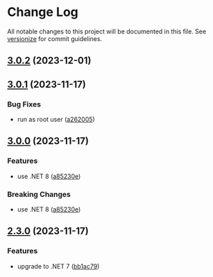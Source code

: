 # Change Log

All notable changes to this project will be documented in this file. See [versionize](https://github.com/versionize/versionize) for commit guidelines.

<a name="3.0.2"></a>
## [3.0.2](https://www.github.com/mu88/RaspiFanController/releases/tag/v3.0.2) (2023-12-01)

<a name="3.0.1"></a>
## [3.0.1](https://www.github.com/mu88/RaspiFanController/releases/tag/v3.0.1) (2023-11-17)

### Bug Fixes

* run as root user ([a262005](https://www.github.com/mu88/RaspiFanController/commit/a2620053acfe99f2cf8de1c72e0ed51965f1da1a))

<a name="3.0.0"></a>
## [3.0.0](https://www.github.com/mu88/RaspiFanController/releases/tag/v3.0.0) (2023-11-17)

### Features

* use .NET 8 ([a85230e](https://www.github.com/mu88/RaspiFanController/commit/a85230e5d5652801569659b75adf144837eed393))

### Breaking Changes

* use .NET 8 ([a85230e](https://www.github.com/mu88/RaspiFanController/commit/a85230e5d5652801569659b75adf144837eed393))

<a name="2.3.0"></a>
## [2.3.0](https://www.github.com/mu88/RaspiFanController/releases/tag/v2.3.0) (2023-11-17)

### Features

* upgrade to .NET 7 ([bb1ac79](https://www.github.com/mu88/RaspiFanController/commit/bb1ac7984d1edf65b2ed988fa92bfdcab38d20e7))

